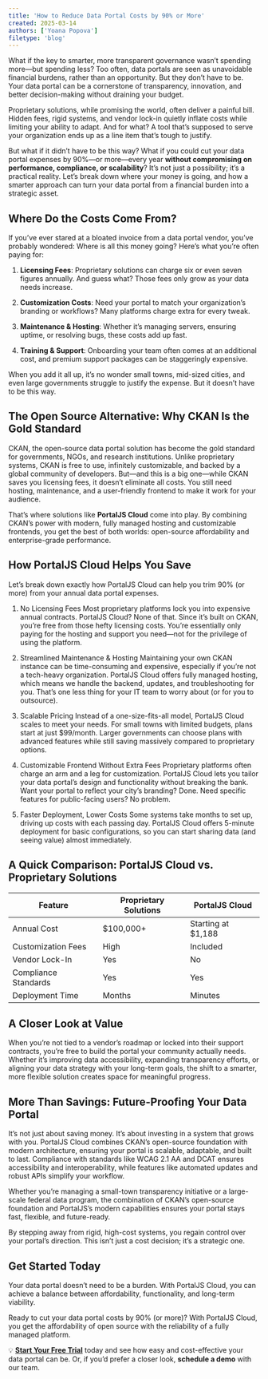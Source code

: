 ```yaml
---
title: 'How to Reduce Data Portal Costs by 90% or More'
created: 2025-03-14
authors: ['Yoana Popova']
filetype: 'blog'
---
```


What if the key to smarter, more transparent governance wasn’t spending more—but spending less? Too often, data portals are seen as unavoidable financial burdens, rather than an opportunity. But they don’t have to be. Your data portal can be a cornerstone of transparency, innovation, and better decision-making without draining your budget.

Proprietary solutions, while promising the world, often deliver a painful bill. Hidden fees, rigid systems, and vendor lock-in quietly inflate costs while limiting your ability to adapt. And for what? A tool that’s supposed to serve your organization ends up as a line item that’s tough to justify.

But what if it didn’t have to be this way? What if you could cut your data portal expenses by 90%—or more—every year **without compromising on performance, compliance, or scalability**? It’s not just a possibility; it’s a practical reality. Let’s break down where your money is going, and how a smarter approach can turn your data portal from a financial burden into a strategic asset.

## Where Do the Costs Come From?

If you’ve ever stared at a bloated invoice from a data portal vendor, you’ve probably wondered: Where is all this money going? Here’s what you’re often paying for:

1. **Licensing Fees**: Proprietary solutions can charge six or even seven figures annually. And guess what? Those fees only grow as your data needs increase.

2. **Customization Costs**: Need your portal to match your organization’s branding or workflows? Many platforms charge extra for every tweak.

3. **Maintenance & Hosting**: Whether it’s managing servers, ensuring uptime, or resolving bugs, these costs add up fast.

4. **Training & Support**: Onboarding your team often comes at an additional cost, and premium support packages can be staggeringly expensive.

When you add it all up, it’s no wonder small towns, mid-sized cities, and even large governments struggle to justify the expense. But it doesn’t have to be this way.

## The Open Source Alternative: Why CKAN Is the Gold Standard

CKAN, the open-source data portal solution has become the gold standard for governments, NGOs, and research institutions. Unlike proprietary systems, CKAN is free to use, infinitely customizable, and backed by a global community of developers. But—and this is a big one—while CKAN saves you licensing fees, it doesn’t eliminate all costs. You still need hosting, maintenance, and a user-friendly frontend to make it work for your audience.

That’s where solutions like **PortalJS Cloud** come into play. By combining CKAN’s power with modern, fully managed hosting and customizable frontends, you get the best of both worlds: open-source affordability and enterprise-grade performance.

## How PortalJS Cloud Helps You Save

Let’s break down exactly how PortalJS Cloud can help you trim 90% (or more) from your annual data portal expenses.

1. No Licensing Fees
Most proprietary platforms lock you into expensive annual contracts. PortalJS Cloud? None of that. Since it’s built on CKAN, you’re free from those hefty licensing costs. You’re essentially only paying for the hosting and support you need—not for the privilege of using the platform.

2. Streamlined Maintenance & Hosting
Maintaining your own CKAN instance can be time-consuming and expensive, especially if you’re not a tech-heavy organization. PortalJS Cloud offers fully managed hosting, which means we handle the backend, updates, and troubleshooting for you. That’s one less thing for your IT team to worry about (or for you to outsource).

3. Scalable Pricing
Instead of a one-size-fits-all model, PortalJS Cloud scales to meet your needs. For small towns with limited budgets, plans start at just $99/month. Larger governments can choose plans with advanced features while still saving massively compared to proprietary options.

4. Customizable Frontend Without Extra Fees
Proprietary platforms often charge an arm and a leg for customization. PortalJS Cloud lets you tailor your data portal’s design and functionality without breaking the bank. Want your portal to reflect your city’s branding? Done. Need specific features for public-facing users? No problem.

5. Faster Deployment, Lower Costs
Some systems take months to set up, driving up costs with each passing day. PortalJS Cloud offers 5-minute deployment for basic configurations, so you can start sharing data (and seeing value) almost immediately.

## A Quick Comparison: PortalJS Cloud vs. Proprietary Solutions


| Feature             | Proprietary Solutions | PortalJS Cloud     |
|---------------------|-----------------------|--------------------|
| Annual Cost         | $100,000+             | Starting at $1,188 |
| Customization Fees  | High                  | Included           |
| Vendor Lock-In      | Yes                   | No                 |
| Compliance Standards| Yes                   | Yes                |
| Deployment Time     | Months                | Minutes            |

## A Closer Look at Value

When you’re not tied to a vendor’s roadmap or locked into their support contracts, you’re free to build the portal your community actually needs. Whether it’s improving data accessibility, expanding transparency efforts, or aligning your data strategy with your long-term goals, the shift to a smarter, more flexible solution creates space for meaningful progress.

## More Than Savings: Future-Proofing Your Data Portal

It’s not just about saving money. It’s about investing in a system that grows with you. PortalJS Cloud combines CKAN’s open-source foundation with modern architecture, ensuring your portal is scalable, adaptable, and built to last. Compliance with standards like WCAG 2.1 AA and DCAT ensures accessibility and interoperability, while features like automated updates and robust APIs simplify your workflow.

Whether you’re managing a small-town transparency initiative or a large-scale federal data program, the combination of CKAN’s open-source foundation and PortalJS’s modern capabilities ensures your portal stays fast, flexible, and future-ready.

By stepping away from rigid, high-cost systems, you regain control over your portal’s direction. This isn’t just a cost decision; it’s a strategic one.

## Get Started Today

Your data portal doesn’t need to be a burden. With PortalJS Cloud, you can achieve a balance between affordability, functionality, and long-term viability.

Ready to cut your data portal costs by 90% (or more)? With PortalJS Cloud, you get the affordability of open source with the reliability of a fully managed platform.

💡 **[Start Your Free Trial](https://portaljs.com/pricing)** today and see how easy and cost-effective your data portal can be. Or, if you’d prefer a closer look, **schedule a demo** with our team. 